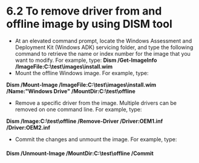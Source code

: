 # 6.2	To remove driver from and offline image by using DISM tool

* At an elevated command prompt, locate the Windows Assessment and Deployment Kit (Windows ADK) servicing folder, and type the following command to retrieve the name or index number for the image that you want to modify. For example, type: **Dism /Get-ImageInfo /ImageFile:C:\test\images\install.wim**
* Mount the offline Windows image. For example, type:

&#x20;       **Dism /Mount-Image /ImageFile:C:\test\images\install.wim /Name:"Windows Drive" /MountDir:C:\test\offline**

* Remove a specific driver from the image. Multiple drivers can be removed on one command line. For example, type:

&#x20;       **Dism /Image:C:\test\offline /Remove-Driver /Driver:OEM1.inf /Driver:OEM2.inf**&#x20;

* Commit the changes and unmount the image. For example, type:

#### &#x20;       Dism /Unmount-Image /MountDir:C:\test\offline /Commit
